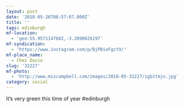 ```yaml
---
layout: post
date: '2018-05-26T08:57:07.000Z'
title: ''
tags: edinburgh
mf-location:
  - 'geo:55.9571147682,-3.2090026197'
mf-syndication:
  - 'https://www.instagram.com/p/BjPBioFgct9/'
mf-place_name:
  - Chez Davio
slug: '32227'
mf-photo:
  - 'http://www.miscampbell.com/images/2018-05-32227/igb1tmjv.jpg'
category: social
---
```

It’s very green this time of year #edinburgh
